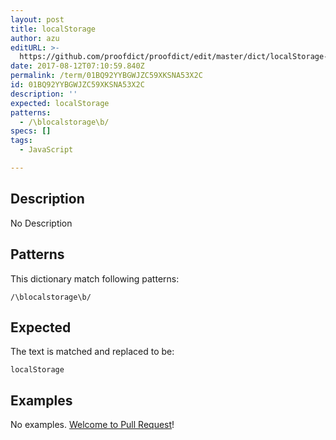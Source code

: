 ```yaml
---
layout: post
title: localStorage
author: azu
editURL: >-
  https://github.com/proofdict/proofdict/edit/master/dict/localStorage--01BQ92YYBGWJZC59XKSNA53X2C.yml
date: 2017-08-12T07:10:59.840Z
permalink: /term/01BQ92YYBGWJZC59XKSNA53X2C
id: 01BQ92YYBGWJZC59XKSNA53X2C
description: ''
expected: localStorage
patterns:
  - /\blocalstorage\b/
specs: []
tags:
  - JavaScript

---
```


## Description

No Description 

## Patterns

This dictionary match following patterns:

    /\blocalstorage\b/

## Expected

The text is matched and replaced to be:

    localStorage

## Examples

No examples. [Welcome to Pull Request](https://github.com/jser/jser.info/edit/master/dict/localStorage--01BQ92YYBGWJZC59XKSNA53X2C.yml)!
